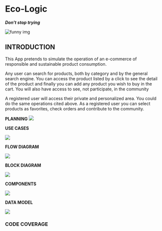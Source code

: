 # Eco-Logic

***Don't stop trying***

![funny img](https://www.caerphillygardencentre.co.uk/files/images/news/how-to-plant-trees-and-shrubs-1542191365-1542191495_n.jpg)

## INTRODUCTION
This App pretends to simulate the operation of an e-commerce of responsible and sustainable product consumption.

Any user can search for products, both by category and by the general search engine. You can access the product listed by a click to see the detail of the product and finally you can add any product you wish to buy in the cart. 
You will also have access to see, not participate, in the community

A registered user will access their private and personalized area. You could do the same operations cited above. As a registered user you can select products as favorites, check orders and contribute to the community.

**PLANNING**
![](https://trello.com/b/bfwDrnGU/eco-logic)

**USE CASES**

![](Usecases.PNG)

**FLOW DIAGRAM**

![](flowDiagram.jpg)

**BLOCK DIAGRAM**

![](BlockDiagram.PNG)

**COMPONENTS**

![](Components.PNG)

**DATA MODEL**

![](dataModel.PNG)

### CODE COVERAGE